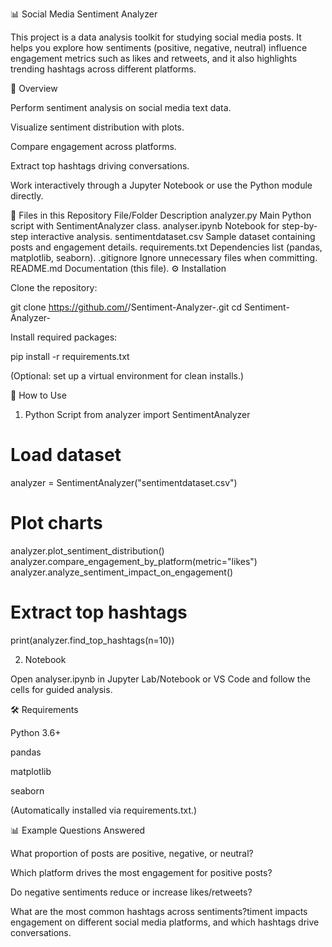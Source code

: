 📊 Social Media Sentiment Analyzer

This project is a data analysis toolkit for studying social media posts. It helps you explore how sentiments (positive, negative, neutral) influence engagement metrics such as likes and retweets, and it also highlights trending hashtags across different platforms.

📖 Overview

Perform sentiment analysis on social media text data.

Visualize sentiment distribution with plots.

Compare engagement across platforms.

Extract top hashtags driving conversations.

Work interactively through a Jupyter Notebook or use the Python module directly.

📂 Files in this Repository
File/Folder	Description
analyzer.py	Main Python script with SentimentAnalyzer class.
analyser.ipynb	Notebook for step-by-step interactive analysis.
sentimentdataset.csv	Sample dataset containing posts and engagement details.
requirements.txt	Dependencies list (pandas, matplotlib, seaborn).
.gitignore	Ignore unnecessary files when committing.
README.md	Documentation (this file).
⚙️ Installation

Clone the repository:

git clone https://github.com/<your-username>/Sentiment-Analyzer-.git
cd Sentiment-Analyzer-


Install required packages:

pip install -r requirements.txt


(Optional: set up a virtual environment for clean installs.)

🚀 How to Use
1. Python Script
from analyzer import SentimentAnalyzer

# Load dataset
analyzer = SentimentAnalyzer("sentimentdataset.csv")

# Plot charts
analyzer.plot_sentiment_distribution()
analyzer.compare_engagement_by_platform(metric="likes")
analyzer.analyze_sentiment_impact_on_engagement()

# Extract top hashtags
print(analyzer.find_top_hashtags(n=10))

2. Notebook

Open analyser.ipynb in Jupyter Lab/Notebook or VS Code and follow the cells for guided analysis.

🛠 Requirements

Python 3.6+

pandas

matplotlib

seaborn

(Automatically installed via requirements.txt.)

📊 Example Questions Answered

What proportion of posts are positive, negative, or neutral?

Which platform drives the most engagement for positive posts?

Do negative sentiments reduce or increase likes/retweets?

What are the most common hashtags across sentiments?timent impacts engagement on different social media platforms, and which hashtags drive conversations.
